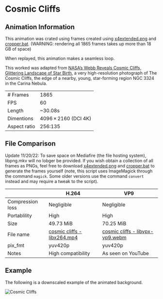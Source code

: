 # Cosmic Cliffs
## Animation Information

This animation was crated using frames created using [x4extended.png](x4extended.png) and [cropper.bat](cropper.bat). (WARNING: rendering all 1865 frames takes up more than 18 GB of space)

When replayed, this animation makes a seamless loop.

This worked was adapted from [NASA’s Webb Reveals Cosmic Cliffs, Glittering Landscape of Star Birth](https://commons.wikimedia.org/wiki/File:NASA%E2%80%99s_Webb_Reveals_Cosmic_Cliffs,_Glittering_Landscape_of_Star_Birth.png), a very high-resolution photograph of The Cosmic Cliffs, the edge of a nearby, young, star-forming region NGC 3324 in the Carina Nebula.

| | |
|---|---|
| # Frames | 1865 |
| FPS | 60 |
| Length | ~30.08s |
| Dimentions | 4096 × 2160 (DCI 4K) |
| Aspect ratio | 256:135 |

## File Comparison

Update 11/20/22: To save space on Mediafire (the file hosting system), libpng.mkv will no lobger be provided. If you wish obtain a collection of all frames as PNGs, feel free to download [x4extended.png](x4extended.png) and [cropper.bat](cropper.bat) to generate the frames yourself (note, this script uses ImageMagick through the command `magick`. Some older versions use the command `convert` instead and may require a tweak to the script).

|                  | H.264              | VP9                |
|------------------|--------------------|--------------------|
| Compression loss | Negligible         | Negligible         |
| Portablility     | High               | High               |
| Size             | 49.73 MiB          | 70.25 MiB          |
| File name        | [cosmic cliffs - libx264.mp4](cosmic%20cliffs%20-%20libx264.mp4) | [cosmic cliffs - libvpx-vp9.webm](bm) |
| pix_fmt          | yuv420p            | yuv420p            |
| Notes            | High compatibility | As seen on YouTube |

## Example

The following is a downscaled example of the animated background.

![Cosmic Cliffs](cosmic%20cliffs%20-%20example.gif)
